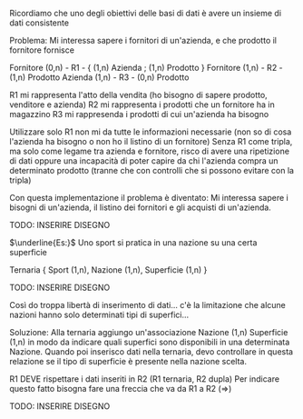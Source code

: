 Ricordiamo che uno degli obiettivi delle basi di dati è avere un insieme di dati consistente

Problema: 
Mi interessa sapere i fornitori di un'azienda, e che prodotto il fornitore fornisce

Fornitore (0,n) - R1 - { (1,n) Azienda ; (1,n) Prodotto }
Fornitore (1,n) - R2 - (1,n) Prodotto
Azienda (1,n) - R3 - (0,n) Prodotto

R1 mi rappresenta l'atto della vendita (ho bisogno di sapere prodotto, venditore e azienda)
R2 mi rappresenta i prodotti che un fornitore ha in magazzino
R3 mi rappresenda i prodotti di cui un'azienda ha bisogno

Utilizzare solo R1 non mi da tutte le informazioni necessarie (non so di cosa l'azienda ha bisogno o non ho il listino di un fornitore)
Senza R1 come tripla, ma solo come legame tra azienda e fornitore, risco di avere una ripetizione di dati oppure una incapacità di poter capire da chi l'azienda compra un determinato prodotto (tranne che con controlli che si possono evitare con la tripla)

Con questa implementazione il problema è diventato:
Mi interessa sapere i bisogni di un'azienda, il listino dei fornitori e gli acquisti di un'azienda.

TODO: INSERIRE DISEGNO

$\underline{Es:}$
Uno sport si pratica in una nazione su una certa superficie

Ternaria { Sport (1,n), Nazione (1,n), Superficie (1,n) }

TODO: INSERIRE DISEGNO

Così do troppa libertà di inserimento di dati... c'è la limitazione che alcune nazioni hanno solo determinati tipi di superfici...

Soluzione:
Alla ternaria aggiungo un'associazione Nazione (1,n) Superficie (1,n) in modo da indicare quali superfici sono disponibili in una determinata Nazione.
Quando poi inserisco dati nella ternaria, devo controllare in questa relazione se il tipo di superficie è presente nella nazione scelta.

R1 DEVE rispettare i dati inseriti in R2 (R1 ternaria, R2 dupla)
Per indicare questo fatto bisogna fare una freccia che va da R1 a R2 ($\Rightarrow$)

TODO: INSERIRE DISEGNO